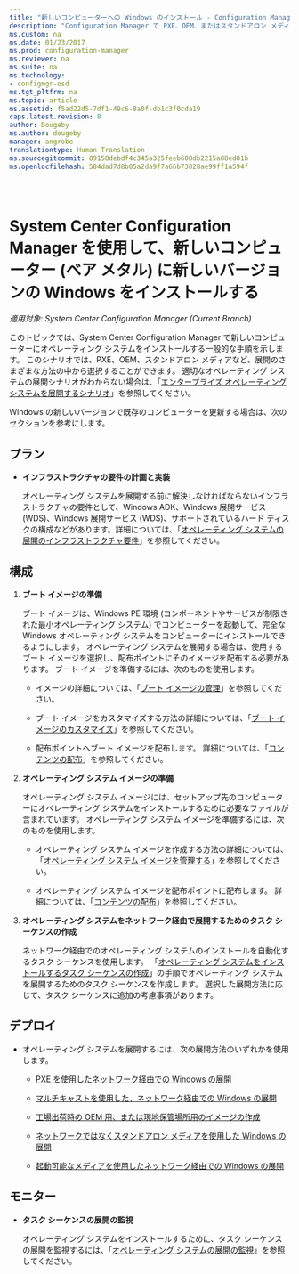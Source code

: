 ```yaml
---
title: "新しいコンピューターへの Windows のインストール - Configuration Manager | Microsoft Docs"
description: "Configuration Manager で PXE、OEM、またはスタンドアロン メディアを使用して、新しいコンピューター (ベア メタル) にオペレーティング システムをインストールします。"
ms.custom: na
ms.date: 01/23/2017
ms.prod: configuration-manager
ms.reviewer: na
ms.suite: na
ms.technology:
- configmgr-osd
ms.tgt_pltfrm: na
ms.topic: article
ms.assetid: f5ad22d5-7df1-49c6-8a0f-db1c3f0cda19
caps.latest.revision: 8
author: Dougeby
ms.author: dougeby
manager: angrobe
translationtype: Human Translation
ms.sourcegitcommit: 89158debdf4c345a325feeb608db2215a88ed81b
ms.openlocfilehash: 584dad7d8b05a2da9f7a66b73028ae99ff1a594f


---
```

# <a name="install-a-new-version-of-windows-on-a-new-computer-bare-metal-with-system-center-configuration-manager"></a>System Center Configuration Manager を使用して、新しいコンピューター (ベア メタル) に新しいバージョンの Windows をインストールする

*適用対象: System Center Configuration Manager (Current Branch)*

このトピックでは、System Center Configuration Manager で新しいコンピューターにオペレーティング システムをインストールする一般的な手順を示します。 このシナリオでは、PXE、OEM、スタンドアロン メディアなど、展開のさまざまな方法の中から選択することができます。 適切なオペレーティング システムの展開シナリオがわからない場合は、「[エンタープライズ オペレーティング システムを展開するシナリオ](scenarios-to-deploy-enterprise-operating-systems.md)」を参照してください。  

Windows の新しいバージョンで既存のコンピューターを更新する場合は、次のセクションを参考にします。  

##  <a name="a-namebkmkplana-plan"></a><a name="BKMK_Plan"></a> プラン  

-   **インフラストラクチャの要件の計画と実装**  

     オペレーティング システムを展開する前に解決しなければならないインフラストラクチャの要件として、Windows ADK、Windows 展開サービス (WDS)、Windows 展開サービス (WDS)、サポートされているハード ディスクの構成などがあります。詳細については、「[オペレーティング システムの展開のインフラストラクチャ要件](../plan-design/infrastructure-requirements-for-operating-system-deployment.md)」を参照してください。

##  <a name="a-namebkmkconfigurea-configure"></a><a name="BKMK_Configure"></a> 構成  

1.  **ブート イメージの準備**  

     ブート イメージは、Windows PE 環境 (コンポーネントやサービスが制限された最小オペレーティング システム) でコンピューターを起動して、完全な Windows オペレーティング システムをコンピューターにインストールできるようにします。   オペレーティング システムを展開する場合は、使用するブート イメージを選択し、配布ポイントにそのイメージを配布する必要があります。 ブート イメージを準備するには、次のものを使用します。  

    -   イメージの詳細については、「[ブート イメージの管理](../get-started/manage-boot-images.md)」を参照してください。  

    -   ブート イメージをカスタマイズする方法の詳細については、「[ブート イメージのカスタマイズ](../get-started/customize-boot-images.md)」を参照してください。  

    -   配布ポイントへブート イメージを配布します。 詳細については、「[コンテンツの配布](../../core/servers/deploy/configure/deploy-and-manage-content.md#a-namebkmkdistributea-distribute-content)」を参照してください。  

2.  **オペレーティング システム イメージの準備**  

     オペレーティング システム イメージには、セットアップ先のコンピューターにオペレーティング システムをインストールするために必要なファイルが含まれています。 オペレーティング システム イメージを準備するには、次のものを使用します。  

    -   オペレーティング システム イメージを作成する方法の詳細については、「[オペレーティング システム イメージを管理する](../get-started/manage-operating-system-images.md)」を参照してください。

    -   オペレーティング システム イメージを配布ポイントに配布します。 詳細については、「[コンテンツの配布](../../core/servers/deploy/configure/deploy-and-manage-content.md#a-namebkmkdistributea-distribute-content)」を参照してください。

3.  **オペレーティング システムをネットワーク経由で展開するためのタスク シーケンスの作成**  

     ネットワーク経由でのオペレーティング システムのインストールを自動化するタスク シーケンスを使用します。 「[オペレーティング システムをインストールするタスク シーケンスの作成](create-a-task-sequence-to-install-an-operating-system.md)」の手順でオペレーティング システムを展開するためのタスク シーケンスを作成します。 選択した展開方法に応じて、タスク シーケンスに追加の考慮事項があります。  

##  <a name="a-namebkmkdeploya-deploy"></a><a name="BKMK_Deploy"></a> デプロイ  

-   オペレーティング システムを展開するには、次の展開方法のいずれかを使用します。  

    -   [PXE を使用したネットワーク経由での Windows の展開](use-pxe-to-deploy-windows-over-the-network.md)  

    -   [マルチキャストを使用した、ネットワーク経由での Windows の展開](use-multicast-to-deploy-windows-over-the-network.md)  

    -   [工場出荷時の OEM 用、または現地保管場所用のイメージの作成](create-an-image-for-an-oem-in-factory-or-a-local-depot.md)  

    -   [ネットワークではなくスタンドアロン メディアを使用した Windows の展開](use-stand-alone-media-to-deploy-windows-without-using-the-network.md)  

    -   [起動可能なメディアを使用したネットワーク経由での Windows の展開](use-bootable-media-to-deploy-windows-over-the-network.md)  

## <a name="monitor"></a>モニター  

-   **タスク シーケンスの展開の監視**  

     オペレーティング システムをインストールするために、タスク シーケンスの展開を監視するには、「[オペレーティング システムの展開の監視](monitor-operating-system-deployments.md)」を参照してください。  



<!--HONumber=Jan17_HO4-->



